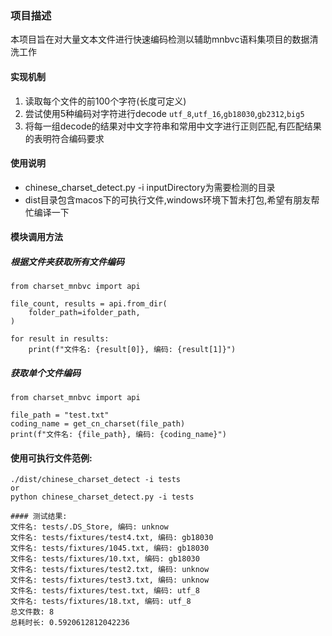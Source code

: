 ### 项目描述
本项目旨在对大量文本文件进行快速编码检测以辅助mnbvc语料集项目的数据清洗工作

#### 实现机制
1. 读取每个文件的前100个字符(长度可定义)
2. 尝试使用5种编码对字符进行decode ```utf_8```,```utf_16```,```gb18030```,```gb2312```,```big5```
3. 将每一组decode的结果对中文字符串和常用中文字进行正则匹配,有匹配结果的表明符合编码要求


#### 使用说明
* chinese_charset_detect.py -i <inputDirectory> inputDirectory为需要检测的目录
* dist目录包含macos下的可执行文件,windows环境下暂未打包,希望有朋友帮忙编译一下

#### 模块调用方法
##### 根据文件夹获取所有文件编码
```
from charset_mnbvc import api

file_count, results = api.from_dir(
    folder_path=ifolder_path,
)

for result in results:
    print(f"文件名: {result[0]}, 编码: {result[1]}")

```

##### 获取单个文件编码
```
from charset_mnbvc import api

file_path = "test.txt"
coding_name = get_cn_charset(file_path)
print(f"文件名: {file_path}, 编码: {coding_name}")

```


#### 使用可执行文件范例:
```
./dist/chinese_charset_detect -i tests
or
python chinese_charset_detect.py -i tests
```

```
#### 测试结果:
文件名: tests/.DS_Store, 编码: unknow
文件名: tests/fixtures/test4.txt, 编码: gb18030
文件名: tests/fixtures/1045.txt, 编码: gb18030
文件名: tests/fixtures/10.txt, 编码: gb18030
文件名: tests/fixtures/test2.txt, 编码: unknow
文件名: tests/fixtures/test3.txt, 编码: unknow
文件名: tests/fixtures/test.txt, 编码: utf_8
文件名: tests/fixtures/18.txt, 编码: utf_8
总文件数: 8
总耗时长: 0.5920612812042236

```